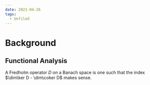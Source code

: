 ```yaml
---
date: 2021-04-26
tags: 
  - Unfiled
---
```


# Background

## Functional Analysis

 A Fredholm operator $D$ on a Banach space is one such that the index $\dim\ker D - \dim\coker D$ makes sense.

